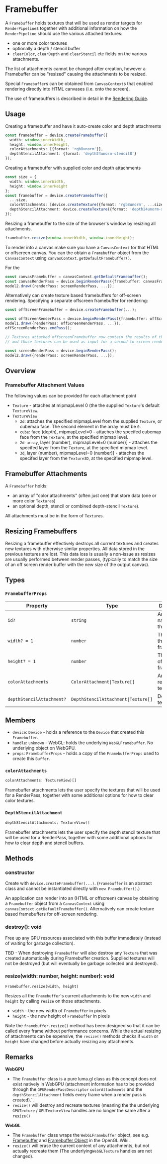 # Framebuffer

A `Framebuffer` holds textures that will be used as render targets for `RenderPipeline`s 
together with additional information on how the `RenderPipeline` should use the various attached textures:

- one or more color textures
- optionally a depth / stencil buffer
- `clearColor`, `clearDepth` and `clearStencil` etc fields on the various attachments.

The list of attachments cannot be changed after creation, however a Framebuffer can be "resized" causing the attachments to be resized.

Special `Framebuffer`s can be obtained from `CanvasContext`s that enabled rendering directly into HTML canvases (i.e. onto the screen). 

The use of framebuffers is described in detail in the [Rendering Guide](/docs/api-guide/gpu/gpu-rendering).

## Usage

Creating a framebuffer and have it auto-create color and depth attachments

```typescript
const framebuffer = device.createFramebuffer({
  width: window.innerWidth,
  height: window.innerHeight,
  colorAttachments: [{format: 'rgb8unorm'}],
  depthStencilAttachment: {format: 'depth24unorm-stencil8'}
});
```

Creating a framebuffer with supplied color and depth attachments

```typescript
const size = {
  width: window.innerWidth,
  height: window.innerHeight
};
const framebuffer = device.createFramebuffer({
  ...size,
  colorAttachments: [device.createTexture({format: 'rgb8unorm', ...size})],
  depthStencilAttachment: device.createTexture({format: 'depth24unorm-stencil8', ...size})
});
```

Resizing a framebuffer to the size of the browser's window by resizing all attachments.

```typescript
framebuffer.resize(window.innerWidth, window.innerHeight);
```

To render into a canvas make sure you have a `CanvasContext` for that HTML or offscreen canvas.
You can the obtain a `Framebuffer` object from the `CanvasContext` using `canvasContext.getDefaultFramebuffer()`. 

For the 

```typescript
const canvasFramebuffer = canvasContext.getDefaultFramebuffer();
const canvasRenderPass = device.beginRenderPass({framebuffer: canvasFramebuffer});
model2.draw({renderPass: screenRenderPass, ...});
```

Alternatively can create texture based framebuffers for off-screen rendering.
Specifying a separate offscreen framebuffer for rendering:

```typescript
const offScreenFramebuffer = device.createFramebuffer(...);

const offScreenRenderPass = device.beginRenderPass({framebuffer: offScreenFramebuffer});
model1.draw({renderPass: offScreenRenderPass, ...});
offScreenRenderPass.endPass();

// Textures attached offscreenFramebuffer now contain the results of the first renderpass, 
// and those textures can be used as input for a second to-screen render pass

const screenRenderPass = device.beginRenderPass();
model2.draw({renderPass: screenRenderPass, ...});
```

## Overview

### Framebuffer Attachment Values

The following values can be provided for each attachment point

- `Texture` - attaches at mipmapLevel 0 (the the supplied `Texture`'s default `TextureView`.
- `TextureView`
   - `2d`: attaches the specified mipmapLevel from the supplied `Texture`, or cubemap face. The second element in the array must be `0`.
   - `cube`: face (depth), mipmapLevel=0 - attaches the specifed cubemap face from the `Texture`, at the specified mipmap level.
   - `2d-array`, layer (number), mipmapLevel=0 (number)] - attaches the specifed layer from the `Texture`, at the specified mipmap level.
   - `3d`, layer (number), mipmapLevel=0 (number)] - attaches the specifed layer from the `Texture3D`, at the specified mipmap level.
  
## Framebuffer Attachments

A `Framebuffer` holds:

- an array of "color attachments" (often just one) that store data (one or more color `Texture`s)
- an optional depth, stencil or combined depth-stencil `Texture`).

All attachments must be in the form of `Texture`s.

## Resizing Framebuffers

Resizing a framebuffer effectively destroys all current textures and creates new 
textures with otherwise similar properties. All data stored in the previous textures are lost.
This data loss is usually a non-issue as resizes are usually performed between render passes,
(typically to match the size of an off screen render buffer with the new size of the output canvas).


## Types

### `FramebufferProps`

| Property                  | Type                                | Description                          |
| ------------------------- | ----------------------------------- | ------------------------------------ |
| `id?`                     | `string`                            | An optional name (id) of the buffer. |
| `width? = 1`              | `number`                            | The width of the framebuffer.        |
| `height? = 1`             | `number`                            | The height of the framebuffer.       |
| `colorAttachments`        | `ColorAttachment\|Texture[]`        | Array of render target textures.     |
| `depthStencilAttachment?` | `DepthStencilAttachment\|Texture[]` | Depth/stencil texture.               |

## Members

- `device`: `Device` - holds a reference to the `Device` that created this `Framebuffer`.
- `handle`: `unknown` - WebGL: holds the underlying `WebGLFramebuffer`. No underlying object on WebGPU.
- `props`: `FramebufferProps` - holds a copy of the `FramebufferProps` used to create this `Buffer`.

### `colorAttachments`

```ts
colorAttachments: TextureView)[]
```

Framebuffer attachments lets the user specify the textures that will be used for a RenderPass, 
together with some additional options for how to clear color textures.


### `DepthStencilAttachment`

```ts
depthStencilAttachments: TextureView[]
```

 Framebuffer attachments lets the user specify the depth stencil texture that will be used for a RenderPass, 
 together with some additional options for how to clear depth and stencil buffers.
 
## Methods

### constructor

Create with `device.createFramebuffer(...)`. (`Framebuffer` is an abstract class and cannot be instantiated directly with `new Framebuffer()`.)

An application can render into an (HTML or offscreen) canvas by obtaining a
`Framebuffer` object from a `CanvasContext` using `canvasContext.getDefaultFramebuffer()`. Alternatively can create texture based framebuffers for off-screen rendering.

### destroy(): void

Free up any GPU resources associated with this buffer immediately (instead of waiting for garbage collection).

TBD - When destroying `Framebuffer` will also destroy any `Texture` that was created automatically during Framebuffer creation. Supplied textures will not be destroyed (but will eventually be garbage collected and destroyed).

### resize(width: number, height: number): void

`Framebuffer.resize(width, height)`

Resizes all the `Framebuffer`'s current attachments to the new `width` and `height` by calling `resize` on those attachments.

- `width` - the new width of `Framebuffer` in pixels
- `height` - the new height of `Framebuffer` in pixels

Note the `framebuffer.resize()` method has been designed so that it can be called every frame without performance concerns. While the actual resizing of attachments can be expensive, the `resize()` methods checks if `width` or `height` have changed before actually resizing any attachments.

## Remarks

**WebGPU**
- The `Framebuffer` class is a pure luma.gl class as this concept does not exist natively in WebGPU (attachment information has to be provided through the `GPURenderPassDescriptor` `colorAttachments` and the `depthStencilAttachment` fields every frame when a render pass is created).`.
- `resize()` will destroy and recreate textures (meaning the the underlying `GPUTexture` / `GPUTextureView` handles are no longer the same after a `resize()`

**WebGL**
- The `Framebuffer` class wraps the `WebGLFramebuffer` object, see e.g. [Framebuffer](https://www.khronos.org/opengl/wiki/Framebuffer)
  and [Framebuffer Object](https://www.khronos.org/opengl/wiki/Framebuffer_Object) in the OpenGL Wiki.
- `resize()` will erase the current content of any attachments, but not actually recreate them (The underlying`WebGLTexture` handles are not changed).
